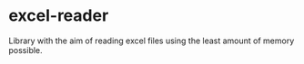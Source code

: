 # excel-reader
Library with the aim of reading excel files using the least amount of memory possible.
